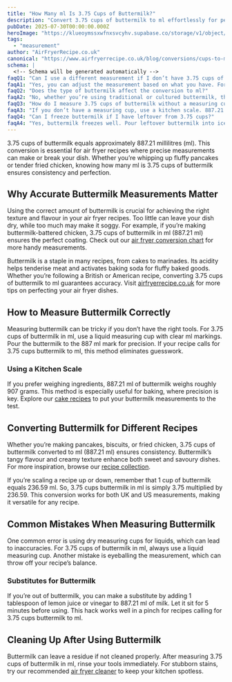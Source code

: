 ```yaml
---
title: "How Many ml Is 3.75 Cups of Buttermilk?"
description: "Convert 3.75 cups of buttermilk to ml effortlessly for perfect baking results every time."
pubDate: 2025-07-30T00:00:00.000Z
heroImage: "https://klueoymssxwfnxsvcyhv.supabase.co/storage/v1/object/public/Shmucket/how-many-ml-is-3-75-cups-of-buttermilk.webp"
tags:
  - "measurement"
author: "AirFryerRecipe.co.uk"
canonical: "https://www.airfryerrecipe.co.uk/blog/conversions/cups-to-ml/how-many-ml-is-3-75-cups-of-buttermilk"
schema: |
  <!-- Schema will be generated automatically -->
faqQ1: "Can I use a different measurement if I don’t have 3.75 cups of buttermilk?"
faqA1: "Yes, you can adjust the measurement based on what you have. For example, 3.75 cups of buttermilk equals 887.21 ml, so you could use 900 ml for simplicity. Just ensure the ratio stays consistent with your recipe’s requirements."
faqQ2: "Does the type of buttermilk affect the conversion to ml?"
faqA2: "No, whether you’re using traditional or cultured buttermilk, the conversion remains the same. 3.75 cups of buttermilk in ml is always approximately 887.21 ml, regardless of the variety."
faqQ3: "How do I measure 3.75 cups of buttermilk without a measuring cup?"
faqA3: "If you don’t have a measuring cup, use a kitchen scale. 887.21 ml of buttermilk weighs about 907 grams. Alternatively, you can use a standard mug, but note that sizes vary, so this method is less precise."
faqQ4: "Can I freeze buttermilk if I have leftover from 3.75 cups?"
faqA4: "Yes, buttermilk freezes well. Pour leftover buttermilk into ice cube trays or airtight containers, labelling them with the volume (e.g., 100 ml portions). Thaw in the fridge before using in recipes."
---
```

<p>3.75 cups of buttermilk equals approximately 887.21 millilitres (ml). This conversion is essential for air fryer recipes where precise measurements can make or break your dish. Whether you’re whipping up fluffy pancakes or tender fried chicken, knowing how many ml is 3.75 cups of buttermilk ensures consistency and perfection.</p>  

<h2>Why Accurate Buttermilk Measurements Matter</h2>  
<p>Using the correct amount of buttermilk is crucial for achieving the right texture and flavour in your air fryer recipes. Too little can leave your dish dry, while too much may make it soggy. For example, if you’re making buttermilk-battered chicken, 3.75 cups of buttermilk in ml (887.21 ml) ensures the perfect coating. Check out our <a href=https://www.airfryerrecipe.co.uk/air-fryer-conversion-chart>air fryer conversion chart</a> for more handy measurements.</p>  

<p>Buttermilk is a staple in many recipes, from cakes to marinades. Its acidity helps tenderise meat and activates baking soda for fluffy baked goods. Whether you’re following a British or American recipe, converting 3.75 cups of buttermilk to ml guarantees accuracy. Visit <a href=https://www.airfryerrecipe.co.uk>airfryerrecipe.co.uk</a> for more tips on perfecting your air fryer dishes.</p>  

<h2>How to Measure Buttermilk Correctly</h2>  
<p>Measuring buttermilk can be tricky if you don’t have the right tools. For 3.75 cups of buttermilk in ml, use a liquid measuring cup with clear ml markings. Pour the buttermilk to the 887 ml mark for precision. If your recipe calls for 3.75 cups buttermilk to ml, this method eliminates guesswork.</p>  

<h3>Using a Kitchen Scale</h3>  
<p>If you prefer weighing ingredients, 887.21 ml of buttermilk weighs roughly 907 grams. This method is especially useful for baking, where precision is key. Explore our <a href=https://www.airfryerrecipe.co.uk/recipe-category/cakes>cake recipes</a> to put your buttermilk measurements to the test.</p>  

<h2>Converting Buttermilk for Different Recipes</h2>  
<p>Whether you’re making pancakes, biscuits, or fried chicken, 3.75 cups of buttermilk converted to ml (887.21 ml) ensures consistency. Buttermilk’s tangy flavour and creamy texture enhance both sweet and savoury dishes. For more inspiration, browse our <a href=https://www.airfryerrecipe.co.uk/recipes>recipe collection</a>.</p>  

<p>If you’re scaling a recipe up or down, remember that 1 cup of buttermilk equals 236.59 ml. So, 3.75 cups buttermilk in ml is simply 3.75 multiplied by 236.59. This conversion works for both UK and US measurements, making it versatile for any recipe.</p>  

<h2>Common Mistakes When Measuring Buttermilk</h2>  
<p>One common error is using dry measuring cups for liquids, which can lead to inaccuracies. For 3.75 cups of buttermilk in ml, always use a liquid measuring cup. Another mistake is eyeballing the measurement, which can throw off your recipe’s balance.</p>  

<h3>Substitutes for Buttermilk</h3>  
<p>If you’re out of buttermilk, you can make a substitute by adding 1 tablespoon of lemon juice or vinegar to 887.21 ml of milk. Let it sit for 5 minutes before using. This hack works well in a pinch for recipes calling for 3.75 cups buttermilk to ml.</p>  

<h2>Cleaning Up After Using Buttermilk</h2>  
<p>Buttermilk can leave a residue if not cleaned properly. After measuring 3.75 cups of buttermilk in ml, rinse your tools immediately. For stubborn stains, try our recommended <a href=https://www.airfryerrecipe.co.uk/air-fryer-cleaner>air fryer cleaner</a> to keep your kitchen spotless.</p>
